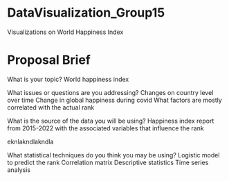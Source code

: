 # DataVisualization_Group15
Visualizations on World Happiness Index

# Proposal Brief 

What is your topic? 
World happiness index 

 

What issues or questions are you addressing? 
Changes on country level over time 
Change in global happiness during covid 
What factors are mostly correlated with the actual rank 


What is the source of the data you will be using? 
Happiness index report from 2015-2022 with the associated variables that influence the rank 

 eknlakndlakndla

What statistical techniques do you think you may be using? 
Logistic model to predict the rank 
Correlation matrix 
Descriptive statistics 
Time series analysis 
